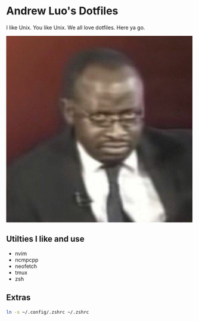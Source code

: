 # Andrew Luo's Dotfiles

I like Unix. You like Unix. We all love dotfiles. Here ya go.

![yay](yay.jpg)

## Utilties I like and use
- nvim
- ncmpcpp
- neofetch
- tmux
- zsh

## Extras
```bash
ln -s ~/.config/.zshrc ~/.zshrc
```
